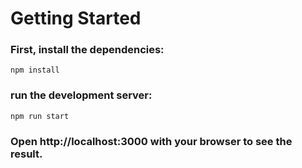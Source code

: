 # Getting Started

### First, install the dependencies:

`npm install`

### run the development server:

`npm run start`

### Open http://localhost:3000 with your browser to see the result.
